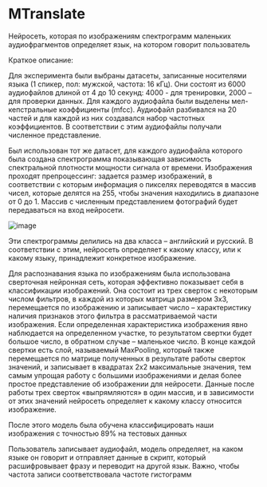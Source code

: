 # MTranslate

Нейросеть, которая по изображениям спектрограмм маленьких аудиофрагментов определяет язык, на котором говорит пользователь

Краткое описание: 

Для эксперимента были выбраны датасеты, записанные носителями языка (1 спикер, пол: мужской, частота: 16 кГц). Они состоят из 6000 аудиофайлов длиной от 4 до 10 секунд: 4000 - для тренировки, 2000 – для проверки данных. Для каждого аудиофайла были выделены мел-кепстральные коэффициенты (mfcc). Аудиофайл разбивался на 20 частей и для каждой из них создавался набор частотных коэффициентов. В соответствии с этим аудиофайлы получали численное представление. 



Был использован тот же датасет, для каждого аудиофайла которого была создана спектрограмма показывающая зависимость спектральной плотности мощности сигнала от времени. Изображения проходят препроцессинг: задается размер изображений, в соответствии с которым информация о пикселях переводятся в массив чисел, которые делятся на 255, чтобы значения находились в диапазоне от 0 до 1. Массив с численным представлением фотографий будет передаваться на вход нейросети.
 
 ![image](https://user-images.githubusercontent.com/71349179/145582722-49b47b7c-c46e-4350-888a-e208f8cda0a9.png)

Эти спектрограммы делились на два класса – английский и русский.  В соответствии с этим, нейросеть определяет к какому классу, или к какому языку, принадлежит конкретное изображение.

 
Для распознавания языка по изображениям была использована сверточная нейронная сеть, которая эффективно показывает себя в классификации изображений. Она состоит из трех сверток с некоторым числом фильтров, в каждой из которых матрица размером 3х3, перемещается по изображению и записывает число – характеристику наличия признаков этого фильтра в рассматриваемой части изображения. Если определенная характеристика изображения явно наблюдается на определенном участке, то результатом свертки будет большое число, в обратном случае – маленькое число.
В конце каждой свертки есть слой, называемый MaxPooling, который также перемещается по матрице полученных в результате работы сверток значений, и записывает в квадратах 2х2 максимальные значения, тем самым упрощая работу с большими изображениями и делая более простое представление об изображении для нейросети. Данные после работы трех сверток «выпрямляются» в один массив, и в зависимости от этих значений нейросеть определяет к какому классу относится изображение.  

После этого модель была обучена классифицировать наши изображения с точностью 89% на тестовых данных

Пользователь записывает аудиофайл, модель определяет, на каком языке он говорит и  отправляет данные в скрипт, который расшифровывает фразу и переводит на другой язык. Важно, чтобы частота записи соответствовала частоте гистограмм
